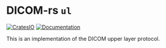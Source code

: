# DICOM-rs `ul`

[![CratesIO](https://img.shields.io/crates/v/dicom-ul.svg)](https://crates.io/crates/dicom-ul)
[![Documentation](https://docs.rs/dicom-ul/badge.svg)](https://docs.rs/dicom-ul)

This is an implementation of the DICOM upper layer protocol.
